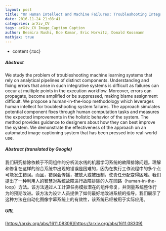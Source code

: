 ```yaml
---
layout: post
title: "On Human Intellect and Machine Failures: Troubleshooting Integrative Machine Learning Systems"
date: 2016-11-24 21:08:41
categories: arXiv_CV
tags: arXiv_CV Image_Caption Caption
author: Besmira Nushi, Ece Kamar, Eric Horvitz, Donald Kossmann
mathjax: true
---
```


* content
{:toc}

##### Abstract
We study the problem of troubleshooting machine learning systems that rely on analytical pipelines of distinct components. Understanding and fixing errors that arise in such integrative systems is difficult as failures can occur at multiple points in the execution workflow. Moreover, errors can propagate, become amplified or be suppressed, making blame assignment difficult. We propose a human-in-the-loop methodology which leverages human intellect for troubleshooting system failures. The approach simulates potential component fixes through human computation tasks and measures the expected improvements in the holistic behavior of the system. The method provides guidance to designers about how they can best improve the system. We demonstrate the effectiveness of the approach on an automated image captioning system that has been pressed into real-world use.

##### Abstract (translated by Google)
我们研究排除依赖于不同组件的分析流水线的机器学习系统的故障排除问题。理解和修复在这样的综合系统中出现的错误是困难的，因为在执行工作流程中的多个点可能发生错误。而且，错误会传播，被放大或被压制，使责任分配变得困难。我们提出了一种利用人的智慧对系统故障进行故障排除的人在回路（human-in-the-loop）方法。该方法通过人工计算任务模拟潜在的组件修复，并测量系统整体行为的预期改进。该方法为设计人员提供了如何最好地改进系统的指导。我们展示了这种方法在自动化图像字幕系统上的有效性，该系统已经被用于实际应用。

##### URL
[https://arxiv.org/abs/1611.08309](https://arxiv.org/abs/1611.08309)


